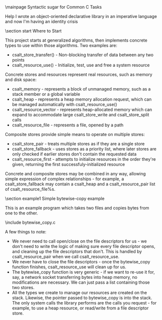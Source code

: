 \mainpage Syntactic sugar for Common C Tasks

Help I wrote an object-oriented declarative library in an imperative language
and now I'm having an identity crisis

\section start Where to Start

This project starts at generalized algorithms, then implements concrete types
to use within those algorithms. Two examples are:

- csalt_store_transfer() - Non-blocking transfer of data between any two points
- csalt_resource_use() - Initialize, test, use and free a system resource

Concrete stores and resources represent real resources, such as memory and disk
space:

- csalt_memory - represents a block of unmanaged memory, such as a stack member
  or a global variable
- csalt_heap - represents a heap memory allocation request, which can be managed
  automatically with csalt_resource_use()
- csalt_resource_vector - represents heap-allocated memory which can expand
  to accommodate large csalt_store_write and csalt_store_split calls
- csalt_resource_file - represents a file, opened by a path

Composite stores provide simple means to operate on multiple stores:

- csalt_store_pair - treats multiple stores as if they are a single store
- csalt_store_fallback - uses stores as a priority list, where later stores are
  only checked if earlier stores don't contain the requested data
- csalt_resource_first - attempts to initialize resources in the order they're
  given, returning the first successfuly-initialized resource

Concrete and composite stores may be combined in any way, allowing simple
expression of complex relationships - for example, a csalt_store_fallback may
contain a csalt_heap and a csalt_resource_pair list of csalt_resource_file%s.

\section example1 Simple bytewise-copy example

This is an example program which takes two files and copies bytes from one to
the other.

\include bytewise_copy.c

A few things to note:
- We never need to call open/close on the file descriptors for us - we don't
  need to write the logic of making sure every file descriptor opens, and
  cleaning up the file descriptors that don't. This is handled by
  csalt_resource_pair when we call csalt_resource_use.
- We never have to close the file descriptors - once the bytewise_copy function
  finishes, csalt_resource_use will clean up for us.
- The bytewise_copy function is very generic - if we want to re-use it for,
  say, a network socket transferring bytes into heap memory, no modifications
  are necessary. We can just pass a list containing those two stores.
- All the types we create to manage our resources are created on the stack.
  Likewise, the pointer passed to bytewise_copy is into the stack. The only
  system calls the library performs are the calls you request - for example,
  to use a heap resource, or read/write from a file descriptor store.

